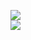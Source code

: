 [![](https://img.shields.io/badge/Made%20With-Github%20Spray-lightgrey.svg?style=for-the-badge&logo=github)](https://github.com/Annihil/github-spray#20365)  
[![](https://i.imgur.com/2DrTn0Z.gif)](https://github.com/Annihil/github-spray)